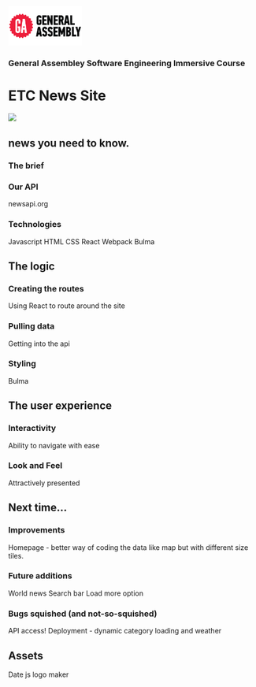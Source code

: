 <img src="https://github.com/ketka82uk/Tic-Tac-Dino/blob/master/unnamed.png?raw=true" alt="drawing" width="150"/>

### General Assembley Software Engineering Immersive Course

# ETC News Site

<img src="https://i.imgur.com/KZ7UGjw.png"/>

## news you need to know.



### The brief

### Our API
newsapi.org


### Technologies
Javascript
HTML
CSS
React
Webpack
Bulma

## The logic

### Creating the routes
Using React to route around the site


### Pulling data
Getting into the api


### Styling
Bulma


## The user experience

### Interactivity
Ability to navigate with ease

### Look and Feel
Attractively presented

## Next time...

### Improvements
Homepage - better way of coding the data like map but with different size tiles.


### Future additions
World news
Search bar
Load more option

### Bugs squished (and not-so-squished)
API access!
Deployment - dynamic category loading and weather

## Assets
Date js
logo maker


